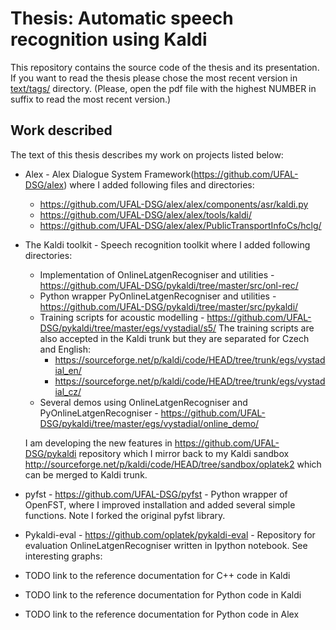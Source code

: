 Thesis: Automatic speech recognition using Kaldi
================================================
This repository contains the source code of the thesis and its presentation.
If you want to read the thesis please chose the most recent version in [text/tags/](text/tags) directory. 
(Please, open the pdf file with the highest NUMBER in suffix to read the most recent version.)

Work described
--------------
The text of this thesis describes my work on projects listed below:

 * Alex - Alex Dialogue System Framework(https://github.com/UFAL-DSG/alex) where I added following files and directories:
    * https://github.com/UFAL-DSG/alex/alex/components/asr/kaldi.py
    * https://github.com/UFAL-DSG/alex/alex/tools/kaldi/
    * https://github.com/UFAL-DSG/alex/alex/PublicTransportInfoCs/hclg/
 * The Kaldi toolkit - Speech recognition toolkit where I added following directories:
    * Implementation of OnlineLatgenRecogniser and utilities - https://github.com/UFAL-DSG/pykaldi/tree/master/src/onl-rec/
    * Python wrapper PyOnlineLatgenRecogniser and utilities - https://github.com/UFAL-DSG/pykaldi/tree/master/src/pykaldi/
    * Training scripts for acoustic modelling - https://github.com/UFAL-DSG/pykaldi/tree/master/egs/vystadial/s5/
      The training scripts are also accepted in the Kaldi trunk but they are separated for Czech and English:
         * https://sourceforge.net/p/kaldi/code/HEAD/tree/trunk/egs/vystadial_en/
         * https://sourceforge.net/p/kaldi/code/HEAD/tree/trunk/egs/vystadial_cz/
    * Several demos using OnlineLatgenRecogniser and PyOnlineLatgenRecogniser - https://github.com/UFAL-DSG/pykaldi/tree/master/egs/vystadial/online_demo/

   I am developing the new features in https://github.com/UFAL-DSG/pykaldi repository which I mirror back to my Kaldi sandbox http://sourceforge.net/p/kaldi/code/HEAD/tree/sandbox/oplatek2 which  can be merged to Kaldi trunk. 
 * pyfst - https://github.com/UFAL-DSG/pyfst - Python wrapper of OpenFST, where I improved installation and added several simple functions. Note I forked the original pyfst library.
   
 * Pykaldi-eval - https://github.com/oplatek/pykaldi-eval - Repository for evaluation OnlineLatgenRecogniser written in Ipython notebook. See interesting graphs:
   
 * TODO link to the reference documentation for C++ code in Kaldi
 * TODO link to the reference documentation for Python code in Kaldi
 * TODO link to the reference documentation for Python code in Alex
